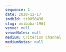 ```yaml
---
sequence: 1
date: 2020-12-17
imdbId: tt0058430
slug: onibaba-1964
venue: null
venueNotes: null
medium: Criterion Channel
mediumNotes: null
---
```


